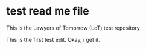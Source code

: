 # test read me file

This is the Lawyers of Tomorrow (LoT) test repository

This is the first test edit. Okay, i get it.

